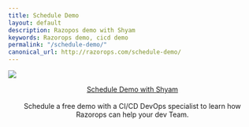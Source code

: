 ```yaml
---
title: Schedule Demo
layout: default
description: Razopos demo with Shyam
keywords: Razorops demo, cicd demo
permalink: "/schedule-demo/"
canonical_url: http://razorops.com/schedule-demo/
---
```


![](https://razorops.com/images/shyam-mohan.png)

<center>
	<p>
		<a href='https://calendly.com/razorops/demo' target='_blank' class="btn btn-success"> Schedule Demo with Shyam</a>
		<br>
		<br>
		Schedule a free demo with a CI/CD DevOps specialist to learn how Razorops can help your dev Team.
	<br><br></p>
</center>